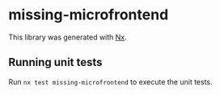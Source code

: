 # missing-microfrontend

This library was generated with [Nx](https://nx.dev).

## Running unit tests

Run `nx test missing-microfrontend` to execute the unit tests.
